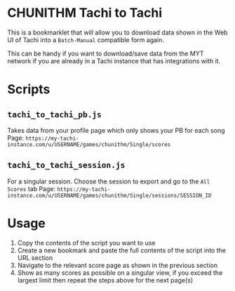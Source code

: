 # CHUNITHM Tachi to Tachi

This is a bookmarklet that will allow you to download data shown in the Web UI of Tachi into a `Batch-Manual` compatible form again.

This can be handy if you want to download/save data from the MYT network if you are already in a Tachi instance that has integrations with it.

# Scripts

## `tachi_to_tachi_pb.js`
Takes data from your profile page which only shows your PB for each song
Page: `https://my-tachi-instance.com/u/USERNAME/games/chunithm/Single/scores`

## `tachi_to_tachi_session.js`
For a singular session. Choose the session to export and go to the `All Scores` tab
Page: `https://my-tachi-instance.com/u/USERNAME/games/chunithm/Single/sessions/SESSION_ID`

# Usage

1. Copy the contents of the script you want to use
2. Create a new bookmark and paste the full contents of the script into the URL section
3. Navigate to the relevant score page as shown in the previous section
4. Show as many scores as possible on a singular view, if you exceed the largest limit then repeat the steps above for the next page(s)
